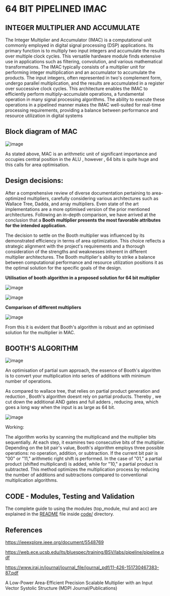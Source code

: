 # 64 BIT PIPELINED IMAC

## INTEGER MULTIPLIER AND ACCUMULATE

The Integer Multiplier and Accumulator (IMAC) is a computational unit commonly employed in digital signal processing (DSP) applications. Its primary function is to multiply two input integers and accumulate the results over multiple clock cycles. This versatile hardware module finds extensive use in applications such as filtering, convolution, and various mathematical transformations. The IMAC typically consists of a multiplier unit for performing integer multiplication and an accumulator to accumulate the products. The input integers, often represented in two's complement form, undergo parallel multiplication, and the results are accumulated in a register over successive clock cycles. This architecture enables the IMAC to efficiently perform multiply-accumulate operations, a fundamental operation in many signal processing algorithms. The ability to execute these operations in a pipelined manner makes the IMAC well-suited for real-time processing requirements, providing a balance between performance and resource utilization in digital systems

## Block diagram of MAC

![image](https://github.com/ee20b117/CAD-for-VLSI/assets/85502194/fe4ae8a8-8aad-4906-9eed-0f995607dc5f)

As stated above, MAC is an arithmetic unit of significant importance and occupies central position in the ALU , however , 64 bits is quite huge and this calls for area optimisation.

## Design decisions:

After a comprehensive review of diverse documentation pertaining to area-optimized multipliers, carefully considering various architectures such as Wallace Tree, Dadda, and array multipliers. Even state of the art implementations are a more optimised version of the prior mentioned architectures. Following an in-depth comparison, we have arrived at the conclusion that a **Booth multiplier presents the most favorable attributes for the intended application.**

The decision to settle on the Booth multiplier was influenced by its demonstrated efficiency in terms of area optimization. This choice reflects a strategic alignment with the project's requirements and a thorough consideration of the strengths and weaknesses inherent in different multiplier architectures. The Booth multiplier's ability to strike a balance between computational performance and resource utilization positions it as the optimal solution for the specific goals of the design.


**Utilisation of booth algorithm in a proposed solution for 64 bit multiplier**

![image](https://github.com/ee20b117/CAD-for-VLSI/assets/85502194/6c202373-e1ca-43c3-b341-a2ef1a0dd4cb)

![image](https://github.com/ee20b117/CAD-for-VLSI/assets/85502194/d9076270-22a6-45a8-82fb-a88fce8a6f82)


**Comparison of different multipliers**

![image](https://github.com/ee20b117/CAD-for-VLSI/assets/85502194/18c6771a-18eb-4229-93f2-b4f9d50945e6)

From this it is evident that Booth's algorithm is robust and an optimised solution for the multiplier in MAC.

## BOOTH'S ALGORITHM

![image](https://github.com/ee20b117/CAD-for-VLSI/assets/85502194/bc795501-75da-4a24-89cb-fbaa6281fbca)


An optimisation of partial sum approach, the essence of Booth's algorithm is to convert your multiplication into series of additions with minimum number of operations.

As compared to wallace tree, that relies on partial product generation and reduction , Booth's algorithm doesnt rely on partial products. Thereby , we cut down the additional AND gates and full adders , reducing area, which goes a long way when the input is as large as 64 bit.

![image](https://github.com/ee20b117/CAD-for-VLSI/assets/85502194/160f2b19-3300-4a40-b676-2ab9347753ef)

Working:

The algorithm works by scanning the multiplicand and the multiplier bits sequentially. At each step, it examines two consecutive bits of the multiplier. Depending on the bit pair's value, Booth's algorithm employs three possible operations: no operation, addition, or subtraction. If the current bit pair is "00" or "11," arithmetic right shift is performed. In the case of "01," a partial product (shifted multiplicand) is added, while for "10," a partial product is subtracted. This method optimizes the multiplication process by reducing the number of additions and subtractions compared to conventional multiplication algorithms. 


## CODE - Modules, Testing and Validation
The complete guide to using the modules (top_module, mul and acc) are explained in the [README](code/README.md) file inside [code/](code) directory.

## References
https://ieeexplore.ieee.org/document/5548769

https://web.ece.ucsb.edu/its/bluespec/training/BSV/labs/pipeline/pipeline.pdf

https://www.iraj.in/journal/journal_file/journal_pdf/11-426-151730467383-87.pdf

A Low-Power Area-Efficient Precision Scalable Multiplier with an Input Vector Systolic Structure (MDPI Journal/Publications)








